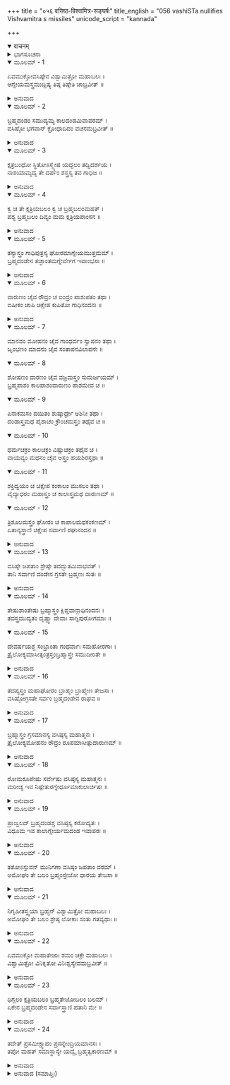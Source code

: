 +++
title = "०५६ वसिष्ठ-विश्वामित्र-सङ्घर्षः"
title_english = "056 vashiSTa nullifies Vishvamitra s missiles"
unicode_script = "kannada"

+++
<details open><summary>वाचनम्</summary>

<div class="audioEmbed"  caption="श्रीराम-हरिसीताराममूर्ति-घनपाठिभ्यां वचनम्" src="https://archive.org/download/Ramayana-recitation-Sriram-harisItArAmamUrti-Ghanapaati-v2/Kanda_1/Kanda_1_BK-056-Vasista_Vishvamitra_Sangarshaha_.mp3"></div>
</details>



<details><summary>ಭಾಗಸೂಚನಾ</summary>

ವಿಶ್ವಾಮಿತ್ರರು ವಸಿಷ್ಠರ ಮೇಲೆ ನಾನಾ ವಿಧವಾದ ದಿವ್ಯಾಸ್ತ್ರಗಳನ್ನು ಪ್ರಯೋಗಿಸಿದುದು, ವಸಿಷ್ಠರ ಬ್ರಹ್ಮದಂಡದಿಂದ ಎಲ್ಲ ಅಸ್ತ್ರಗಳ ಉಪಶಮನ
</details>

<details open><summary>ಮೂಲಮ್ - 1</summary>

ಏವಮುಕ್ತೋವಸಿಷ್ಠೇನ ವಿಶ್ವಾಮಿತ್ರೋ ಮಹಾಬಲಃ ।  
ಆಗ್ನೇಯಮಸ್ತ್ರಮುದ್ದಿಷ್ಯ ತಿಷ್ಠ ತಿಷ್ಠೇತಿ ಚಾಬ್ರವೀತ್ ॥
</details>

<details><summary>ಅನುವಾದ</summary>

‘ಎಲೈ ಮೂಢನೇ! ನೀನು ಹೆಚ್ಚು ದಿನ ಉಳಿಯಲಾರೆ’ ಎಂದು ಹೇಳಿದ ವಸಿಷ್ಠರ ಮೇಲೆ ಪ್ರಯೋಗಿಸಲು ಮಹಾಬಲಿ ವಿಶ್ವಾಮಿತ್ರನು ಆಗ್ನೆಯಾಸ್ತ್ರವನ್ನು ಎತ್ತಿಕೊಂಡು - ‘ಎಲವೋ ನಿಲ್ಲು, ನಿಲ್ಲು’ ಎಂದು ಹೇಳಿದನು.॥1॥
</details>

<details open><summary>ಮೂಲಮ್ - 2</summary>

ಬ್ರಹ್ಮದಂಡಂ ಸಮುದ್ಯಮ್ಯ ಕಾಲದಂಡಮಿವಾಪರಮ್ ।  
ವಸಿಷ್ಠೋ ಭಗವಾನ್ ಕ್ರೋಧಾದಿದಂ ವಚನಮಬ್ರವೀತ್ ॥
</details>

<details><summary>ಅನುವಾದ</summary>

ಆಗ ಇನ್ನೊಂದು ಕಾಲದಂಡದಂತೆ ಇರುವ ಬ್ರಹ್ಮದಂಡವನ್ನು ಎತ್ತಿಕೊಂಡು ಭಗವಾನ್ ವಸಿಷ್ಠರು ಕ್ರೋಧದಿಂದ ಹೀಗೆ ನುಡಿದರು.॥2॥
</details>

<details open><summary>ಮೂಲಮ್ - 3</summary>

ಕ್ಷತ್ರಬಂಧೋ ಸ್ಥಿತೋಽಸ್ಮ್ಯೇಷ ಯದ್ಬಲಂ ತದ್ವಿದರ್ಶಯ ।  
ನಾಶಯಾಮ್ಯದ್ಯ ತೇ ದರ್ಪಂ ಶಸ್ತ್ರಸ್ಯ ತವ ಗಾಧಿಜ ॥
</details>

<details><summary>ಅನುವಾದ</summary>

ಕ್ಷತ್ರಿಯಾಧಮನೇ! ನೋಡು, ನಾನು ನಿಂತಿರುವೆನು. ನಿನ್ನ ಬಳಿ ಇರುವ ಬಲವನ್ನು ತೋರಿಸು. ಗಾಧಿಪುತ್ರನೇ! ಇಂದು ನಿನ್ನ ಅಸ್ತ್ರ-ಶಸ್ತ್ರಗಳ ಗರ್ವವನ್ನು ಕ್ಷಣಮಾತ್ರದಲ್ಲಿ ನಾಶಮಾಡಿಬಿಡುವೆ.॥3॥
</details>

<details open><summary>ಮೂಲಮ್ - 4</summary>

ಕ್ವ ಚ ತೇ ಕ್ಷತ್ರಿಯಬಲಂ ಕ್ವ ಚ ಬ್ರಹ್ಮಬಲಂಮಹತ್ ।  
ಪಶ್ಯ ಬ್ರಹ್ಮಬಲಂ ದಿವ್ಯಂ ಮಮ ಕ್ಷತ್ರಿಯಪಾಂಸನ ॥
</details>

<details><summary>ಅನುವಾದ</summary>

ಕ್ಷತ್ರಿಯ ಕುಲ ಕಲಂಕಿತನೇ! ಎಲ್ಲಿ ನಿನ್ನ ಕ್ಷತ್ರಿಯ ಬಲ ಹಾಗೂ ಎಲ್ಲಿ ಮಹಾ ಬ್ರಹ್ಮಬಲ? ನನ್ನ ದಿವ್ಯ ಬ್ರಹ್ಮಬಲವನ್ನು ನೋಡು.॥4॥
</details>

<details open><summary>ಮೂಲಮ್ - 5</summary>

ತಸ್ಯಾಸ್ತ್ರಂ ಗಾಧಿಪುತ್ರಸ್ಯ ಘೋರಮಾಗ್ನೇಯಮುತ್ತಮಮ್ ।  
ಬ್ರಹ್ಮದಂಡೇನ ತಚ್ಛಾಂತಮಗ್ನೇರ್ವೇಗ ಇವಾಂಭಸಾ ॥
</details>

<details><summary>ಅನುವಾದ</summary>

ಗಾಧಿಪುತ್ರ ವಿಶ್ವಾಮಿತ್ರನ ಆ ಉತ್ತಮ ಹಾಗೂ ಭಯಂಕರ ಆಗ್ನೇಯಾಸ್ತ್ರವು ವಸಿಷ್ಠರ ಬ್ರಹ್ಮದಂಡದಿಂದ ನೀರಿನಿಂದ ಉರಿಯುವ ಬೆಂಕಿಯು ಶಾಂತವಾಗುವಂತೆಯೇ ಆ ಅಸ್ತ್ರವು ಶಾಂತವಾಯಿತು.॥5॥
</details>

<details open><summary>ಮೂಲಮ್ - 6</summary>

ವಾರುಣಂ ಚೈವ ರೌದ್ರಂ ಚ ಐಂದ್ರಂ ಪಾಶುಪತಂ ತಥಾ ।  
ಐಷೀಕಂ ಚಾಪಿ ಚಿಕ್ಷೇಪ ಕುಪಿತೋ ಗಾಧಿನಂದನಃ ॥
</details>

<details><summary>ಅನುವಾದ</summary>

ಆಗ ಗಾಧೀಪುತ್ರ ವಿಶ್ವಾಮಿತ್ರನು ಕುಪಿತನಾಗಿ ವಾರುಣ, ರೌದ್ರ, ಐಂದ್ರ, ಪಾಶುಪತ ಮತ್ತು ಐಷಿಕ ಮೊದಲಾದ ಅಸಗಳನ್ನು ಪ್ರಯೋಗಿಸಿದನು.॥6॥
</details>

<details open><summary>ಮೂಲಮ್ - 7</summary>

ಮಾನವಂ ಮೋಹನಂ ಚೈವ ಗಾಂಧರ್ವಂ ಸ್ವಾಪನಂ ತಥಾ ।  
ಜೃಂಭಣಂ ಮಾದನಂ ಚೈವ ಸಂತಾಪನವಿಲಾಪನೇ ॥
</details>

<details open><summary>ಮೂಲಮ್ - 8</summary>

ಶೋಷಣಂ ದಾರಣಂ ಚೈವ ವಜ್ರಮಸ್ತ್ರಂ ಸುದುರ್ಜಯಮ್ ।  
ಬ್ರಹ್ಮಪಾಶಂ ಕಾಲಪಾಶಂವಾರುಣಂ ಪಾಶಮೇವ ಚ ॥
</details>

<details open><summary>ಮೂಲಮ್ - 9</summary>

ಪಿನಾಕಮಸಂ ದಯಿತಂ ಶುಷ್ಕಾರ್ದ್ರೇ ಅಶಿನೀ ತಥಾ ।  
ದಂಡಾಸ್ತ್ರಮಥ ಪೈಶಾಚಂ ಕ್ರೌಂಚಮಸ್ತ್ರಂ ತಥೈವ ಚ ॥
</details>

<details open><summary>ಮೂಲಮ್ - 10</summary>

ಧರ್ಮಚಕ್ರಂ ಕಾಲಚಕ್ರಂ ವಿಷ್ಣುಚಕ್ರಂ ತಥೈವ ಚ ।  
ವಾಯವ್ಯಂ ಮಥನಂ ಚೈವ ಅಸ್ತ್ರಂ ಹಯಶಿರಸ್ತಥಾ ॥
</details>

<details open><summary>ಮೂಲಮ್ - 11</summary>

ಶಕ್ತಿದ್ವಯಂ ಚ ಚಿಕ್ಷೇಪ ಕಂಕಾಲಂ ಮುಸಲಂ ತಥಾ ।  
ವೈದ್ಯಾಧರಂ ಮಹಾಸ್ತ್ರಂ ಚ ಕಾಲಾಸ್ತ್ರಮಥ ದಾರುಣಮ್ ॥
</details>

<details open><summary>ಮೂಲಮ್ - 12</summary>

ತ್ರಿಶೂಲಮಸ್ತ್ರಂ ಘೋರಂ ಚ ಕಾಪಾಲಮಥಕಂಕಣಮ್ ।  
ಏತಾನ್ಯಸ್ತ್ರಾಣಿ ಚಿಕ್ಷೇಪ ಸರ್ವಾಣಿ ರಘುನಂದನ ॥
</details>

<details><summary>ಅನುವಾದ</summary>

ರಘುನಂದನ! ಅನಂತರ ಕ್ರಮವಾಗಿ ಮಾನವ, ಮೋಹನ, ಗಾಂಧರ್ವ ಸ್ವಾಪನ, ಜೃಂಭಣ, ವಾದನ, ಸಂತಾಪನ, ವಿಲಾಪನ, ಶೋಷಣ, ವಿದಾರಣ, ಸುದುರ್ಜಯ, ವಜ್ರಾಸ್ತ್ರ, ಬ್ರಹ್ಮಪಾಶ, ಕಾಲಪಾಶ, ವಾರುಣಪಾಶ, ಪರಮಪ್ರಿಯ ಪಿನಾಕಾಸ, ಒಣಗಿದ - ಹಸಿಯಾದ ಎರಡು ಪ್ರಕಾರದ ಅಶನಿ, ದಂಡಾಸ್ತ್ರ, ಪೈಶಾಚಾಸ್ತ್ರ, ಕ್ರೌಂಚಾಸ್ತ್ರ, ಧರ್ಮಚಕ್ರ, ಕಾಲಚಕ್ರ, ವಿಷ್ಣುಚಕ್ರ, ವಾಯುವ್ಯಾಯಾಸ್ತ್ರ, ಮಂಥನಾಸ್ತ್ರ, ಹಯಶಿರಾ, ಎರಡು ವಿಧದ ಶಕ್ತಿಗಳು, ಕಂಕಾಲ, ಮುಸಲ, ಮಹಾ ವೈದ್ಯಾಧರಾಸ್ತ್ರ, ದಾರುಣ, ಕಾಲಾಸ್ತ್ರ, ಭಯಂಕರ ತ್ರಿಶೂಲಾಸ್ತ್ರ, ಕಾಪಾಲಾಸ್ತ್ರ ಮತ್ತು ಕಂಕಣಾಸ್ತ್ರ - ಇವೆಲ್ಲ ಅಸ್ತ್ರಗಳನ್ನು ಕ್ರಮವಾಗಿ ಅವನು ವಸಿಷ್ಠರ ಮೇಲೆ ಪ್ರಯೋಗಿಸಿದನು.॥7-12॥
</details>

<details open><summary>ಮೂಲಮ್ - 13</summary>

ವಸಿಷ್ಠೇ ಜಪತಾಂ ಶ್ರೇಷ್ಠೇ ತದದ್ಭುತಮಿವಾಭವತ್ ।  
ತಾನಿ ಸರ್ವಾಣಿ ದಂಡೇನ ಗ್ರಸತೇ ಬ್ರಹ್ಮಣಃ ಸುತಃ ॥
</details>

<details><summary>ಅನುವಾದ</summary>

ಜಪಮಾಡುವವರಲ್ಲಿ ಶ್ರೇಷ್ಠರಾದ ಮಹರ್ಷಿ ವಸಿಷ್ಠರ ಮೇಲೆ ಮಾಡಿದ ಇಷ್ಟು ಅಸ್ತ್ರಗಳ ಪ್ರಹಾರಗಳೂ ಒಂದು ಅದ್ಭುತ ಘಟನೆಯಾಗಿತ್ತು. ಆದರೆ ಬ್ರಹ್ಮಪುತ್ರ ವಸಿಷ್ಠರು ಆ ಎಲ್ಲ ಅಸ್ತ್ರಗಳನ್ನು ಕೇವಲ ತನ್ನ ಬ್ರಹ್ಮದಂಡದಿಂದ ನಾಶಗೊಳಿಸಿದರು.॥13॥
</details>

<details open><summary>ಮೂಲಮ್ - 14</summary>

ತೇಷುಶಾಂತೇಷು ಬ್ರಹ್ಮಾಸ್ತ್ರಂ ಕ್ಷಿಪ್ತವಾನ್ಗಾಧಿನಂದನಃ ।  
ತದಸ್ತ್ರಮುದ್ಯತಂ ದೃಷ್ಟ್ವಾ ದೇವಾಃ ಸಾಗ್ನಿಪುರೋಗಮಾಃ ॥
</details>

<details open><summary>ಮೂಲಮ್ - 15</summary>

ದೇವರ್ಷಯಶ್ಚ ಸಂಭ್ರಾಂತಾ ಗಂಧರ್ವಾಃ ಸಮಹೋರಗಾಃ ।  
ತ್ರೈಲೋಕ್ಯಮಾಸೀತ್ಸಂತ್ರಸ್ತಂಬ್ರಹ್ಮಾಸ್ತ್ರೇ ಸಮುದೀರಿತೇ ॥
</details>

<details><summary>ಅನುವಾದ</summary>

ಆ ಎಲ್ಲ ಅಸ್ತ್ರಗಳು ಶಾಂತವಾದಾಗ ಗಾಧಿನಂದನ ವಿಶ್ವಾಮಿತ್ರನು ಬ್ರಹ್ಮಾಸ್ತ್ರವನ್ನು ಪ್ರಯೋಗಿಸಿದನು. ಬ್ರಹ್ಮಾಸ್ತ್ರವನ್ನು ನೋಡಿ ಅಗ್ನಿಯೇ ಮೊದಲಾದ ದೇವತೆಗಳು, ಗಂಧರ್ವರು, ದೊಡ್ಡ-ದೊಡ್ಡ ನಾಗಗಳೂ ಭ್ರಾಂತರಾದರು. ಬ್ರಹ್ಮಾಸ್ತ್ರವು ಹೂಡುತ್ತಲೇ ಮೂರು ಲೋಕಗಳ ಪ್ರಾಣಿಗಳು ನಡುಗಿಹೋದರು.॥14-15॥
</details>

<details open><summary>ಮೂಲಮ್ - 16</summary>

ತದಪ್ಯಸ್ತ್ರಂ ಮಹಾಘೋರಂ ಬ್ರಾಹ್ಮಂ ಬ್ರಾಹ್ಮೇಣ ತೇಜಸಾ ।  
ವಸಿಷ್ಠೋಗ್ರಸತೇ ಸರ್ವಂ ಬ್ರಹ್ಮದಂಡೇನ ರಾಘವ ॥
</details>

<details><summary>ಅನುವಾದ</summary>

ರಾಘವ! ವಸಿಷ್ಠರು ತಮ್ಮ ಬ್ರಹ್ಮತೇಜದ ಪ್ರಭಾವದಿಂದ ಆ ಭಯಂಕರ ಬ್ರಹ್ಮಾಸ್ತ್ರವನ್ನು ಬ್ರಹ್ಮದಂಡದಿಂದಲೇ ಶಾಂತ ಗೊಳಿಸಿದರು.॥16॥
</details>

<details open><summary>ಮೂಲಮ್ - 17</summary>

ಬ್ರಹ್ಮಾಸ್ತ್ರಂ ಗ್ರಸಮಾನಸ್ಯ ವಸಿಷ್ಠಸ್ಯ ಮಹಾತ್ಮನಃ ।  
ತ್ರೈಲೋಕ್ಯಮೋಹನಂ ರೌದ್ರಂ ರೂಪಮಾಸೀತ್ಸುದಾರುಣಮ್ ॥
</details>

<details><summary>ಅನುವಾದ</summary>

ಆ ಬ್ರಹ್ಮಾಸ್ತ್ರವನ್ನು ಶಾಂತಗೊಳಿಸುವ ಸಮಯ ವಸಿಷ್ಠರ ಆ ರೌದ್ರರೂಪವು ಮೂರು ಲೋಕಗಳನ್ನು ಭ್ರಾಂತಿಗೊಳಿಸುವ, ಅತ್ಯಂತ ಭಯಂಕರವಾಗಿ ಅನಿಸುತ್ತಿತ್ತು.॥17॥
</details>

<details open><summary>ಮೂಲಮ್ - 18</summary>

ರೋಮಕೂಪೇಷು ಸರ್ವೇಷು ವಸಿಷ್ಠಸ್ಯ ಮಹಾತ್ಮನಃ ।  
ಮರೀಚ್ಯ ಇವ ನಿಷ್ಪೇತುರಗ್ನೇರ್ಧೂಮಾಕುಲಾರ್ಚಿಷಃ ॥
</details>

<details><summary>ಅನುವಾದ</summary>

ಮಹಾತ್ಮಾ ವಸಿಷ್ಠರ ಸಮಸ್ತ ರೋಮಕೂಪಗಳಿಂದ ಕಿರಣಗಳಂತೆ ಹೊಗೆಯಿಂದ ಕೂಡಿದ ಅಗ್ನಿಜ್ವಾಲೆಗಳು ಹೊರಟವು.॥18॥
</details>

<details open><summary>ಮೂಲಮ್ - 19</summary>

ಪ್ರಾಜ್ವಲದ್ ಬ್ರಹ್ಮದಂಡಶ್ಚ ವಸಿಷ್ಠಸ್ಯ ಕರೋದ್ಯತಃ ।  
ವಿಧೂಮ ಇವ ಕಾಲಾಗ್ನೇರ್ಯಮದಂಡ ಇವಾಪರಃ ॥
</details>

<details><summary>ಅನುವಾದ</summary>

ವಸಿಷ್ಠರು ಕೈಯಲ್ಲೆತ್ತಿಕೊಂಡ ಇನ್ನೊಂದು ಯಮದಂಡದಂತೆ ಆ ಬ್ರಹ್ಮದಂಡವು ಹೊಗೆ ಇಲ್ಲದ ಕಾಲಾಗ್ನಿಯಂತೆ ಪ್ರಜ್ವಲಿತವಾಗುತ್ತಿತ್ತು.॥19॥
</details>

<details open><summary>ಮೂಲಮ್ - 20</summary>

ತತೋಽಸ್ತುವನ್ ಮುನಿಗಣಾ ವಸಿಷ್ಠಂ ಜಪತಾಂ ವರಮ್ ।  
ಅಮೋಘಂ ತೇ ಬಲಂ ಬ್ರಹ್ಮಂಸ್ತೇಜೋ ಧಾರಯ ತೇಜಸಾ ॥
</details>

<details><summary>ಅನುವಾದ</summary>

ಆಗ ಸಮಸ್ತ ಮುನಿಗಳು ಮಂತ್ರಜಪದಲ್ಲಿ ಶ್ರೇಷ್ಠರಾದ ವಸಿಷ್ಠ ಮುನಿಯನ್ನು ಸ್ತುತಿಸುತ್ತಾ-ಬ್ರಹ್ಮರ್ಷಿಯೇ! ನಿಮ್ಮ ಬಲವು ಅಮೋಘವಾಗಿದೆ. ನೀವು ನಿಮ್ಮ ತೇಜವನ್ನು ನಿಮ್ಮ ಶಕ್ತಿಯಿಂದಲೇ ಅಡಗಿಸಿಕೊಳ್ಳಿ ಎಂದು ಹೇಳಿದರು.॥20॥
</details>

<details open><summary>ಮೂಲಮ್ - 21</summary>

ನಿಗೃಹೀತಸ್ತ್ವಯಾ ಬ್ರಹ್ಮನ್ ವಿಶ್ವಾಮಿತ್ರೋ ಮಹಾಬಲಃ ।  
ಅಮೋಘಂ ತೇ ಬಲಂ ಶ್ರೇಷ್ಠ ಲೋಕಾಃ ಸಂತು ಗತವ್ಯಥಾಃ ॥
</details>

<details><summary>ಅನುವಾದ</summary>

ಮಹಾಬಲಿ ವಿಶ್ವಾಮಿತ್ರನು ನಿಮ್ಮಿಂದ ಪರಾಜಿತನಾಗಿರುವನು. ಮುನಿಶ್ರೇಷ್ಠರೇ! ನಿಮ್ಮ ಸಾಮರ್ಥ್ಯ ಅಮೋಘವಾಗಿದೆ. ಈಗ ನೀವು ಶಾಂತರಾಗಿರಿ. ಅದರಿಂದ ಜನರ ವ್ಯಥೆಯನ್ನು ದೂರಗೊಳಿಸಿರಿ.॥21॥
</details>

<details open><summary>ಮೂಲಮ್ - 22</summary>

ಏವಮುಕ್ತೋ ಮಹಾತೇಜಾಃ ಶಮಂ ಚಕ್ರೇ ಮಹಾಬಲಃ ।  
ವಿಶ್ವಾಮಿತ್ರೋ ವಿನಿಕೃತೋ ವಿನಿಃಶ್ವಸ್ಯೇದಮಬ್ರವೀತ್ ॥
</details>

<details><summary>ಅನುವಾದ</summary>

ಮಹರ್ಷಿಗಳು ಹೀಗೆ ಹೇಳಿದಾಗ ಮಹಾತೇಜಸ್ವೀ ಮಹಾಬಲಿ, ವಸಿಷ್ಠರು ಶಾಂತರಾದರು. ಪರಾಜಿತನಾದ ವಿಶ್ವಾಮಿತ್ರನು ನಿಟ್ಟುಸಿರುಬಿಡುತ್ತಾ ಹೀಗೆ ಹೇಳಿದನು.॥22॥
</details>

<details open><summary>ಮೂಲಮ್ - 23</summary>

ಧಿಗ್ಬಲಂ ಕ್ಷತ್ರಿಯಬಲಂ ಬ್ರಹ್ಮತೇಜೋಬಲಂ ಬಲಮ್ ।  
ಏಕೇನ ಬ್ರಹ್ಮದಂಡೇನ ಸರ್ವಾಸ್ತ್ರಾಣಿ ಹತಾನಿ ಮೇ ॥
</details>

<details><summary>ಅನುವಾದ</summary>

ಕ್ಷತ್ರಿಯ ಬಲಕ್ಕೆ ಧಿಕ್ಕಾರವಿರಲಿ. ಬ್ರಹ್ಮತೇಜದಿಂದ ಪ್ರಾಪ್ತವಾಗುವ ಬಲವೇ ವಾಸ್ತವ ಬಲವಾಗಿದೆ; ಏಕೆಂದರೆ ಇಂದು ಒಂದು ಬ್ರಹ್ಮದಂಡವು ನನ್ನ ಎಲ್ಲ ಅಸ್ತ್ರಗಳನ್ನು ನಾಶಮಾಡಿತು.॥23॥
</details>

<details open><summary>ಮೂಲಮ್ - 24</summary>

ತದೇತ್ ಪ್ರಸಮೀಕ್ಷ್ಯಾಹಂ ಪ್ರಸನ್ನೇಂದ್ರಿಯಮಾನಸಃ ।  
ತಪೋ ಮಹತ್ ಸಮಾಸ್ಥಾಸ್ಯೇ ಯದ್ವೈ ಬ್ರಹ್ಮತ್ವಕಾರಣಮ್ ॥
</details>

<details><summary>ಅನುವಾದ</summary>

ಈ ಘಟನೆಯನ್ನು ಪ್ರತ್ಯಕ್ಷವಾಗಿ ನೋಡಿ ಈಗ ನಾನು ನನ್ನ ಮನಸ್ಸು, ಇಂದ್ರಿಯಗಳನ್ನು ನಿರ್ಮಲಗೊಳಿಸಿ, ನನಗೆ ಬ್ರಾಹ್ಮಣತ್ವದ ಪ್ರಾಪ್ತಿಗೆ ಕಾರಣವಾದ ಮಹಾತಪಸ್ಸನ್ನು ಆಚರಿಸುವೆನು, ಎಂದು ಅಂದುಕೊಂಡನು.॥24॥
</details>

<details><summary>ಅನುವಾದ (ಸಮಾಪ್ತಿಃ)</summary>

ವಾಲ್ಮೀಕಿ ವಿರಚಿತ ಆರ್ಷ ರಾಮಾಯಣ ಆದಿಕಾವ್ಯದ ಬಾಲಕಾಂಡದಲ್ಲಿ ಐವತ್ತಾರನೆಯ ಸರ್ಗ ಪೂರ್ಣವಾಯಿತು. ॥56॥
</details>
